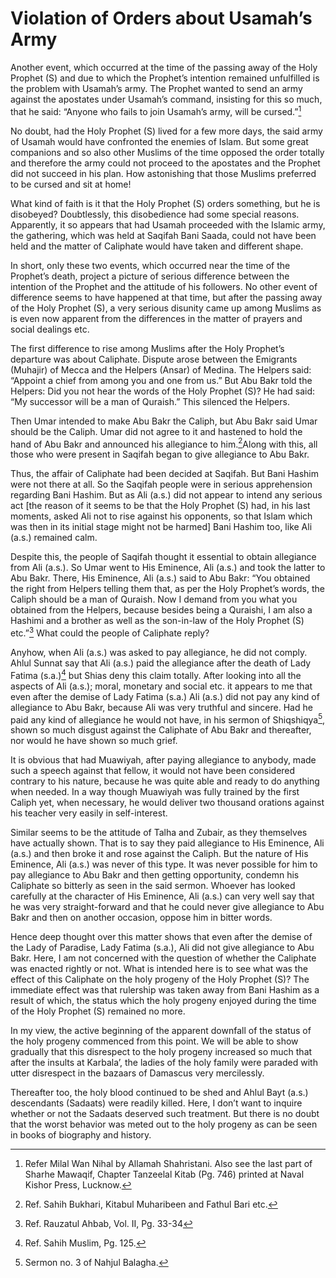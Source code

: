 Violation of Orders about Usamah’s Army
=======================================

Another event, which occurred at the time of the passing away of the
Holy Prophet (S) and due to which the Prophet’s intention remained
unfulfilled is the problem with Usamah’s army. The Prophet wanted to
send an army against the apostates under Usamah’s command, insisting for
this so much, that he said: “Anyone who fails to join Usamah’s army,
will be cursed.”[^1]

No doubt, had the Holy Prophet (S) lived for a few more days, the said
army of Usamah would have confronted the enemies of Islam. But some
great companions and so also other Muslims of the time opposed the order
totally and therefore the army could not proceed to the apostates and
the Prophet did not succeed in his plan. How astonishing that those
Muslims preferred to be cursed and sit at home!

What kind of faith is it that the Holy Prophet (S) orders something, but
he is disobeyed? Doubtlessly, this disobedience had some special
reasons. Apparently, it so appears that had Usamah proceeded with the
Islamic army, the gathering, which was held at Saqifah Bani Saada, could
not have been held and the matter of Caliphate would have taken and
different shape.

In short, only these two events, which occurred near the time of the
Prophet’s death, project a picture of serious difference between the
intention of the Prophet and the attitude of his followers. No other
event of difference seems to have happened at that time, but after the
passing away of the Holy Prophet (S), a very serious disunity came up
among Muslims as is even now apparent from the differences in the matter
of prayers and social dealings etc.

The first difference to rise among Muslims after the Holy Prophet’s
departure was about Caliphate. Dispute arose between the Emigrants
(Muhajir) of Mecca and the Helpers (Ansar) of Medina. The Helpers said:
“Appoint a chief from among you and one from us.” But Abu Bakr told the
Helpers: Did you not hear the words of the Holy Prophet (S)? He had
said: “My successor will be a man of Quraish.” This silenced the
Helpers.

Then Umar intended to make Abu Bakr the Caliph, but Abu Bakr said Umar
should be the Caliph. Umar did not agree to it and hastened to hold the
hand of Abu Bakr and announced his allegiance to him.[^2]Along with
this, all those who were present in Saqifah began to give allegiance to
Abu Bakr.

Thus, the affair of Caliphate had been decided at Saqifah. But Bani
Hashim were not there at all. So the Saqifah people were in serious
apprehension regarding Bani Hashim. But as Ali (a.s.) did not appear to
intend any serious act [the reason of it seems to be that the Holy
Prophet (S) had, in his last moments, asked Ali not to rise against his
opponents, so that Islam which was then in its initial stage might not
be harmed] Bani Hashim too, like Ali (a.s.) remained calm.

Despite this, the people of Saqifah thought it essential to obtain
allegiance from Ali (a.s.). So Umar went to His Eminence, Ali (a.s.) and
took the latter to Abu Bakr. There, His Eminence, Ali (a.s.) said to Abu
Bakr: “You obtained the right from Helpers telling them that, as per the
Holy Prophet’s words, the Caliph should be a man of Quraish. Now I
demand from you what you obtained from the Helpers, because besides
being a Quraishi, I am also a Hashimi and a brother as well as the
son-in-law of the Holy Prophet (S) etc.”[^3] What could the people of
Caliphate reply?

Anyhow, when Ali (a.s.) was asked to pay allegiance, he did not comply.
Ahlul Sunnat say that Ali (a.s.) paid the allegiance after the death of
Lady Fatima (s.a.)[^4] but Shias deny this claim totally. After looking
into all the aspects of Ali (a.s.); moral, monetary and social etc. it
appears to me that even after the demise of Lady Fatima (s.a.) Ali
(a.s.) did not pay any kind of allegiance to Abu Bakr, because Ali was
very truthful and sincere. Had he paid any kind of allegiance he would
not have, in his sermon of Shiqshiqya[^5], shown so much disgust against
the Caliphate of Abu Bakr and thereafter, nor would he have shown so
much grief.

It is obvious that had Muawiyah, after paying allegiance to anybody,
made such a speech against that fellow, it would not have been
considered contrary to his nature, because he was quite able and ready
to do anything when needed. In a way though Muawiyah was fully trained
by the first Caliph yet, when necessary, he would deliver two thousand
orations against his teacher very easily in self-interest.

Similar seems to be the attitude of Talha and Zubair, as they themselves
have actually shown. That is to say they paid allegiance to His
Eminence, Ali (a.s.) and then broke it and rose against the Caliph. But
the nature of His Eminence, Ali (a.s.) was never of this type. It was
never possible for him to pay allegiance to Abu Bakr and then getting
opportunity, condemn his Caliphate so bitterly as seen in the said
sermon. Whoever has looked carefully at the character of His Eminence,
Ali (a.s.) can very well say that he was very straight-forward and that
he could never give allegiance to Abu Bakr and then on another occasion,
oppose him in bitter words.

Hence deep thought over this matter shows that even after the demise of
the Lady of Paradise, Lady Fatima (s.a.), Ali did not give allegiance to
Abu Bakr. Here, I am not concerned with the question of whether the
Caliphate was enacted rightly or not. What is intended here is to see
what was the effect of this Caliphate on the holy progeny of the Holy
Prophet (S)? The immediate effect was that rulership was taken away from
Bani Hashim as a result of which, the status which the holy progeny
enjoyed during the time of the Holy Prophet (S) remained no more.

In my view, the active beginning of the apparent downfall of the status
of the holy progeny commenced from this point. We will be able to show
gradually that this disrespect to the holy progeny increased so much
that after the insults at Karbala’, the ladies of the holy family were
paraded with utter disrespect in the bazaars of Damascus very
mercilessly.

Thereafter too, the holy blood continued to be shed and Ahlul Bayt
(a.s.) descendants (Sadaats) were readily killed. Here, I don’t want to
inquire whether or not the Sadaats deserved such treatment. But there is
no doubt that the worst behavior was meted out to the holy progeny as
can be seen in books of biography and history.

[^1]: Refer Milal Wan Nihal by Allamah Shahristani. Also see the last
part of Sharhe Mawaqif, Chapter Tanzeelal Kitab (Pg. 746) printed at
Naval Kishor Press, Lucknow.

[^2]: Ref. Sahih Bukhari, Kitabul Muharibeen and Fathul Bari etc.

[^3]: Ref. Rauzatul Ahbab, Vol. II, Pg. 33-34

[^4]: Ref. Sahih Muslim, Pg. 125.

[^5]: Sermon no. 3 of Nahjul Balagha.


